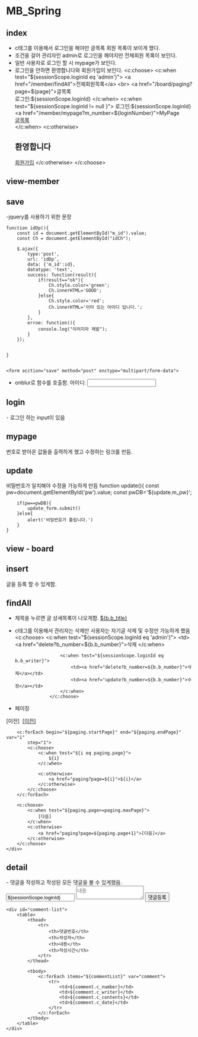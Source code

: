# MB_Spring

<h2> index </h2>

- c태그를 이용해서 로그인을 해야만 글목록 회원 목록이 보이게 했다.
- 조건을 걸어 관리자인 admin로 로그인을 해야지만 전체회원 목록이 보인다.
- 일반 사용자로 로그인 할 시 mypage가 보인다.
- 로그인을 안하면 환영합니다와 회원가입이 보인다.
<c:choose>
	<c:when test="${sessionScope.loginId eq 'admin'}">
		<a href="/member/findAll">전체회원목록</a> <br>
		<a href="/board/paging?page=${page}">글목록</a><br>
		로그인:${sessionScope.loginId}
	</c:when>
	<c:when test="${sessionScope.loginId != null }"> 
		로그인:${sessionScope.loginId}
		<a href="/member/mypage?m_number=${loginNumber}">MyPage</a><br>
		<a href="/board/paging?page=${page}">글목록</a><br>
	</c:when>
	<c:otherwise>
		<h2>환영합니다</h2>
		<a href="/member/save">회원가입</a>
	</c:otherwise>
</c:choose>


## view-member
<h2> save </h2>
-jquery를 사용하기 위한 문장
<script src="https://code.jquery.com/jquery-3.6.0.js"></script>

	function idDp(){
		const id = document.getElementById("m_id").value;
		const Ch = document.getElementById("idCh");
		
		$.ajax({
			type:'post',
			url: 'idDp',
			data: {'m_id':id},
			datatype: 'text',
			success: function(result){
				if(result=="ok"){
					Ch.style.color='green';
					Ch.innerHTML='GOOD';
				}else{
					Ch.style.color='red';
					Ch.innerHTML='이미 있는 아이디 입니다.';
				}
			},
			erroe: function(){
				console.log("이러지마 제발");
			}
		});
		
		
	}


	<form acction="save" method="post" enctype="multipart/form-data">
  - onblur로 함수를 호출함.
	아이디: <input type="text" name= "m_id" onblur="idDp()" id="m_id">
			<span id="idCh"></span>
      
 <h2>login</h2>
 - 로그인 하는 input이 있음
 
 <h2>mypage</h2>
 번호로 받아온 값들을 출력하게 했고 수정하는 링크를 만듬.
 
 <h2>update</h2>
 비밀번호가 일치해야 수정을 가능하게 만듬
 	function update(){
		const pw=document.getElementById('pw').value;
		const pwDB='${update.m_pw}';
		
		if(pw==pwDB){
			update_form.submit()
		}else{
			alert('비밀번호가 틀립니다.')
		}
	}
  
  ## view - board
  
  <h2>insert</h2>
  글을 등록 할 수 있게함.
  
  <h2>findAll</h2>
  
 - 제목을 누르면 글 상세목록이 나오게함.
 <a href="/board/detail?b_number=${b.b_number}">${b.b_title}</a>
 
 - c태그를 이용해서 관리자는 삭제만 사용자는 자기글 삭제 및 수정만 가능하게 했음
          <c:choose>
						<c:when test="${sessionScope.loginId eq 'admin'}">
							<td><a href="delete?b_number=${b.b_number}">삭제</a></td>
						</c:when>
						
						<c:when test="${sessionScope.loginId eq b.b_writer}">
							<td><a href="delete?b_number=${b.b_number}">삭제</a></td>
							<td><a href="update?b_number=${b.b_number}">수정</a></td>
						</c:when>
					</c:choose>
          
- 페이징
<div>
		<c:choose>
			<c:when test="${paging.page<=1 }">
				[이전]&nbsp;
			</c:when>
			<c:otherwise>
				<a href="paging?page=${paging.page-1}">[이전]</a>
			</c:otherwise>
		</c:choose>

		<c:forEach begin="${paging.startPage}" end="${paging.endPage}" var="i"
			step="1">
			<c:choose>
				<c:when test="${i eq paging.page}">
					${i}
				</c:when>

				<c:otherwise>
					<a href="paging?page=${i}">${i}</a>
				</c:otherwise>
			</c:choose>
		</c:forEach>

		<c:choose>
			<c:when test="${paging.page>=paging.maxPage}">
				[다음]
			</c:when>
			<c:otherwise>
				<a href="paging?page=${paging.page+1}">[다음]</a>
			</c:otherwise>
		</c:choose>
	</div>

<h2>detail</h2>
- 댓글을 작성하고 작성된 모든 댓글을 볼 수 있게했음.
<div id="comment-writer">
	<input type="hidden" id="b_number" value="${detail.b_number }">
		<input type="text" id="c_writer" value="${sessionScope.loginId}" readonly>
		<textarea type="text" id="c_contents"  name="c_contents" row="15px" placeholder="내용"></textarea>
		<button id="comment-write-btn">댓글등록</button>
	</div>

	<div id="comment-list">
		<table>
			<thead>
				<tr>
					<th>댓글번호</th>
					<th>작성자</th>
					<th>내용</th>
					<th>작성시간</th>
				</tr>
			</thead>

			<tbody>
				<c:forEach items="${commentList}" var="comment">
					<tr>
						<td>${comment.c_number}</td>
						<td>${comment.c_writer}</td>
						<td>${comment.c_contents}</td>
						<td>${comment.c_date}</td>
					</tr>
				</c:forEach>
			</tbody>
		</table>
	</div>
</body>

<script>
	$("#comment-write-btn").click(function() {
		console.log("댓글등록버튼 클릭");
		const writer = document.getElementById('c_writer').value;
		const commentContents = document.getElementById('c_contents').value;
		console.log(commentContents);
		const boardNumber = document.getElementById('b_number').value;
		console.log(commentContents, boardNumber);
		
		$.ajax({
			type : 'post',
			url : '/comment/insert',
			data : {
				'c_writer' : writer,
				'c_contents' : commentContents,
				'b_number' : boardNumber
			},
			dataType : "json",
			success : function(result) {
				let output = "<table>";
				output += "<tr><th>댓글번호</th>";
				output += "<th>작성자</th>";
				output += "<th>내용</th>";
				output += "<th>작성시간</th></tr>";
				for ( let i in result) {
					output += "<tr>";
					output += "<td>" + result[i].c_number + "</td>";
					output += "<td>" + result[i].c_writer + "</td>";
					output += "<td>" + result[i].c_contents + "</td>";
					output += "<td>" + result[i].c_date + "</td>";
					output += "</tr>";
				}
				output += "</table>";
				document.getElementById('comment-list').innerHTML = output;
				document.getElementById('c_contents').value = '';
			},
			error : function() {
				console.log('?')
			}
		});
	});

<h2>update</h2>
-작성자는 자기 아이디가 나오게끔 함.
<input type="text" name="b_writer" value="${sessionScope.loginId}" readonly>

## Controller-Member
- save
  1. save 페이를 요청하고 save에서 @ModelAttribute를 통해 MemberDTO의 값을 담는다.
 
 - 아이디 중복체크
  1. @RequestParam을 통해 m_id를 요청하고 서비스임플에서 결과가 null이면 통과 아니면 통과하지 못한다.
  2. @ResponseBody=> 리턴을 result로 했는데 이 result는 1의 결과이다. ResponseBody를 통해 서비스 임플에서
    받아온 결과 값 그대로를 리턴한다.
    
  - login
  1. 로그인 페이지를 요청하고 로그인 페이지에서 save와 같이 DTO 값을 담는다.
  2. 맵퍼에서 아이디와 비밀번호 값을 비교 후 서비스 임플에서 null값이 나오면 session.setAttribute를 통해 
      m.getM_id()와 loginMember의 정보를 유지시킨다
  3. 로그인에 성공할 경우 페이징으로 처리된 글목록으로 넘어가고 아니면 로그인페이제 머문다.
  
  - logout
  1. HttpSession 으로 저장되어있는 로그인정보를 session에 담는다.
  2. session.invalidate를 통해 로그아웃을 한다.
  
  - findAll
  1. 전체 목록을 출력하는 것으로 List사용
  2. Model model을 통해서 넘겨받은 리스트 값을 model.addAttribute("key", value)로 저장한다.
  
  -delete
  1. m_number를 @RequestParam을 통해 요청
  
  - mypage
  1. m_number를 @RequestParam을 통해 요청
  2. 하나의 결과만 출력하는 것이므로 List가 아니라 DTO
  3. Model 을통해 리ㅣ턴받은 값을 저장
  
  -update
  1. mypage에 있는 값을 불러옴
  2. 그 값을 Model을 통해 감아줌
  3. 수정한 내용을 MemberDTO에 담음.
  4. redirect:/member?m_number="+m.getM_number로 리턴을 해줌
  
  ## Controller-Board
  
  -insert
  1. 글등록페이지 요청 후 글등록 값을 디티오에 담은 후 페이징 처리
  2. return "redirect:/board/paging"
  
  -paging
  1.@RequestParam(value = "page", required = false, defaultValue = "1") int page
    실패해도 처리가 되도록했고 기본값을 1로 지정해 놓음
   2. PageDTO 에 페이징 값을 담음
   3. List<BoardDTO b> 를 통해 사용자가 선택한 페이지의 모든 리스트가 나오게함
   4. model을 통해 List, paging 값을 담음
   5. 서비스임프
   private static final int PAGE_LIMIT = 3; -> 한 화면에 보여질 갯수
	private static final int BLOCK_LIMIT = 5;
  
  	@Override
	public List<BoardDTO> pagingList(int page) {
		int pagingStart = (page-1)*PAGE_LIMIT;
		Map<String, Integer> pagingParam = new HashMap<String, Integer>();
		pagingParam.put("start", pagingStart);
		pagingParam.put("limit", PAGE_LIMIT);
		List<BoardDTO> pagingList = br.pagingList1(pagingParam);
		
		return pagingList;
	}

	@Override
	public PageDTO paging(int page) {
		int boardCount = br.boardCount();
		int maxPage = (int)(Math.ceil((double)boardCount/PAGE_LIMIT));
		int startPage =(((int)(Math.ceil((double)page/BLOCK_LIMIT)))-1)*BLOCK_LIMIT+1;
		int endPage = startPage + BLOCK_LIMIT-1;
		if(endPage>maxPage)
			endPage = maxPage;
		PageDTO paging = new PageDTO();
		paging.setPage(page);
		paging.setStartPage(startPage);
		paging.setEndPage(endPage);
		paging.setMaxPage(maxPage);
		return paging;
	}
  
  - search
  1. searchtype와 keyword 값을 요청
  2. List 에searchtype와 keyword의 값을 담음
  3. model을 통해 값을 저장
  
  -detail
  1. 상세보기위한 글 번호를 요청
  2. 조회수를 늘려줘야하는데 mapper에서 b_hits=b_hits+1을 해줌
  3. List<CommentDTO>를 통해서 댓글 전체 목록도 출력되게함.
  4. model을 통해 댓글과 상세값을 저장
  
  - delete
  1. 하나의 값만 삭제하므로 BoardDTO에 값을 담고 m_number를 요청
  
  -update
  1. 멤버에서와 비슷하게 상세글 볼 번호를 요청 하고 디테이을 가져옴
  2. 그 값을 model에 저장
  3. 수정후 model을 통해 값을 담음
  
  ##Controller-Comment
  
  - insert
  1. 매개변수 타입이 List인 이유는 리턴을 해줄때 그 값을들 넘겨줘야하기 때문이다.
  2. 댓글을 저장하기위해 DTO에 
   
   
